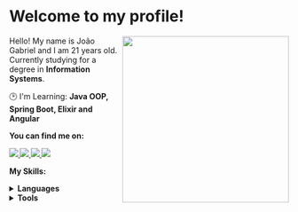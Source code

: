 # Welcome to my profile!

<img src="https://iili.io/HyiXz8P.png" min-width="300px" max-width="300px" width="300px" align="right">

<p align="left"> 
      Hello! My name is João Gabriel and I am 21 years old.  Currently studying for a degree in <strong>Information Systems</strong>.
</p>

<p align="left">
  🕑 I'm Learning: <strong>Java OOP, Spring Boot, Elixir and Angular</strong>
</p>

<p align="left">
 <strong>You can find me on:<strong>
</p>

<p align="left">
<a href="mailto:joaog.meireles@outlook.com">
  <img src="https://img.shields.io/badge/-Microsoft Outlook-gray?style=flat-square&labelColor=white&logo=microsoft-outlook&logoColor=gray&link=mailto:joaog.meireles@outlook.com" />
</a>

<a href="https://www.instagram.com/joao_goliveira/" alt="Instagram">
  <img src="https://img.shields.io/badge/-Instagram-gray?style=flat-square&labelColor=gray&logo=instagram&logoColor=white&link=https://www.instagram.com/joao_goliveira/"/>
</a>

<a href="https://twitter.com/joaogoliveira_" alt="Twitter">
  <img src="https://img.shields.io/badge/-Twitter-gray?style=flat-square&labelColor=gray&logo=twitter&logoColor=white"/>
</a>

<a href="https://www.linkedin.com/in/joaogomeireles/" alt="LinkedIn">
  <img src="https://img.shields.io/badge/-Linkedin-gray?style=flat-square&labelColor=gray&logo=Linkedin&logoColor=white&link=https://www.linkedin.com/in/joaogmeireles/"/>
</a>


<strong>My Skills:<strong>
  
 <details>
    <summary>Languages</summary>

  ![Java](https://img.shields.io/badge/Java-100000?style=for-the-badge&logo=CoffeeScript)
  ![Python](https://img.shields.io/badge/python-100000?style=for-the-badge&logo=python&logoColor=blue)
  ![Javascript](https://img.shields.io/badge/javascript-100000?style=for-the-badge&logo=JavaScript)
  ![CSS3](https://img.shields.io/badge/css3-100000?style=for-the-badge&logo=css3&logoColor=blue)
  ![HTML5](https://img.shields.io/badge/html-100000?style=for-the-badge&logo=html5)
  </details>
  <details>
    <summary>Tools</summary>
    
  ![Git](https://img.shields.io/badge/git-100000?style=for-the-badge&logo=git)
  ![Figma](https://img.shields.io/badge/figma-100000?style=for-the-badge&logo=figma)
  ![Postman](https://img.shields.io/badge/postman-100000?style=for-the-badge&logo=postman)
  ![Angular](https://img.shields.io/badge/Angular-100000?style=for-the-badge&logo=Angular&logoColor=red)
  ![Spring](https://img.shields.io/badge/Spring-100000?style=for-the-badge&logo=spring&logoColor=white)
  ![Docker](https://img.shields.io/badge/Docker-100000?style=for-the-badge&logo=docker&logoColor=white)
  </details>
  

<!--
![overview](https://raw.githubusercontent.com/sandypiropo/github-stats/master/generated/overview.svg)
![langs used](https://raw.githubusercontent.com/sandypiropo/github-stats/master/generated/languages.svg)
